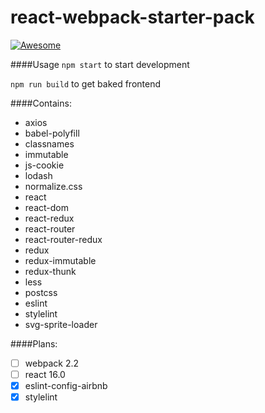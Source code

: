 # react-webpack-starter-pack
[![Awesome](https://cdn.rawgit.com/sindresorhus/awesome/d7305f38d29fed78fa85652e3a63e154dd8e8829/media/badge.svg)](https://github.com/sindresorhus/awesome)

####Usage
`npm start` to start development

`npm run build` to get baked frontend

####Contains:
* axios
* babel-polyfill
* classnames
* immutable
* js-cookie
* lodash
* normalize.css
* react
* react-dom
* react-redux
* react-router
* react-router-redux
* redux
* redux-immutable
* redux-thunk
* less
* postcss
* eslint
* stylelint
* svg-sprite-loader

####Plans:
- [ ] webpack 2.2
- [ ] react 16.0
- [x] eslint-config-airbnb
- [x] stylelint
